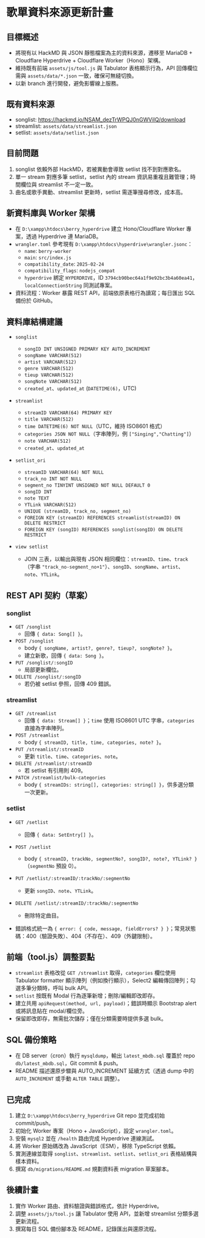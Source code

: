 # 歌單資料來源更新計畫

## 目標概述
- 將現有以 HackMD 與 JSON 靜態檔案為主的資料來源，遷移至 MariaDB + Cloudflare Hyperdrive + Cloudflare Worker（Hono）架構。
- 維持既有前端 `assets/js/tool.js` 與 Tabulator 表格顯示行為，API 回傳欄位需與 `assets/data/*.json` 一致，確保可無縫切換。
- 以新 branch 進行開發，避免影響線上服務。

## 既有資料來源
- songlist: https://hackmd.io/NSAM_dezTrWPQJ0nGWViIQ/download
- streamlist: `assets/data/streamlist.json`
- setlist: `assets/data/setlist.json`

## 目前問題
1. songlist 依賴外部 HackMD，若被異動會導致 setlist 找不到對應歌名。
2. 單一 stream 對應多筆 setlist，setlist 內的 stream 資訊易重複且難管理；時間欄位與 streamlist 不一定一致。
3. 曲名或歌手異動、streamlist 更新時，setlist 需逐筆搜尋修改，成本高。

## 新資料庫與 Worker 架構
- 在 `D:\xampp\htdocs\berry_hyperdrive` 建立 Hono/Cloudflare Worker 專案，透過 Hyperdrive 連 MariaDB。
- `wrangler.toml` 參考現有 `D:\xampp\htdocs\hyperdrive\wrangler.jsonc`：
  - `name`: `berry-worker`
  - `main`: `src/index.js`
  - `compatibility_date`: `2025-02-24`
  - `compatibility_flags`: `nodejs_compat`
  - `hyperdrive` 綁定 `HYPERDRIVE`，ID `3794cb90bec64a1f9e92bc3b4a60ea41`，`localConnectionString` 同測試專案。
- 資料流程：Worker 暴露 REST API，前端依原表格行為讀寫；每日匯出 SQL 備份於 GitHub。

## 資料庫結構建議
- `songlist`
  - `songID INT UNSIGNED PRIMARY KEY AUTO_INCREMENT`
  - `songName VARCHAR(512)`
  - `artist VARCHAR(512)`
  - `genre VARCHAR(512)`
  - `tieup VARCHAR(512)`
  - `songNote VARCHAR(512)`
  - `created_at`、`updated_at` (`DATETIME(6)`，UTC)

- `streamlist`
  - `streamID VARCHAR(64) PRIMARY KEY`
  - `title VARCHAR(512)`
  - `time DATETIME(6) NOT NULL`（UTC，維持 ISO8601 格式）
  - `categories JSON NOT NULL`（字串陣列，例 `["Singing","Chatting"]`）
  - `note VARCHAR(512)`
  - `created_at`、`updated_at`

- `setlist_ori`
  - `streamID VARCHAR(64) NOT NULL`
  - `track_no INT NOT NULL`
  - `segment_no TINYINT UNSIGNED NOT NULL DEFAULT 0`
  - `songID INT`
  - `note TEXT`
  - `YTLink VARCHAR(512)`
  - `UNIQUE (streamID, track_no, segment_no)`
  - `FOREIGN KEY (streamID) REFERENCES streamlist(streamID) ON DELETE RESTRICT`
  - `FOREIGN KEY (songID) REFERENCES songlist(songID) ON DELETE RESTRICT`

- `view setlist`
  - JOIN 三表，以輸出與現有 JSON 相同欄位：`streamID`、`time`、`track`（字串 `"track_no-segment_no+1"`）、`songID`、`songName`、`artist`、`note`、`YTLink`。

## REST API 契約（草案）
### songlist
- `GET /songlist`
  - 回傳 `{ data: Song[] }`。
- `POST /songlist`
  - body `{ songName, artist?, genre?, tieup?, songNote? }`。
  - 建立新歌，回傳 `{ data: Song }`。
- `PUT /songlist/:songID`
  - 局部更新欄位。
- `DELETE /songlist/:songID`
  - 若仍被 setlist 參照，回傳 409 錯誤。

### streamlist
- `GET /streamlist`
  - 回傳 `{ data: Stream[] }`；`time` 使用 ISO8601 UTC 字串，`categories` 直接為字串陣列。
- `POST /streamlist`
  - body `{ streamID, title, time, categories, note? }`。
- `PUT /streamlist/:streamID`
  - 更新 `title`、`time`、`categories`、`note`。
- `DELETE /streamlist/:streamID`
  - 若 setlist 有引用則 409。
- `PATCH /streamlist/bulk-categories`
  - body `{ streamIDs: string[], categories: string[] }`，供多選分類一次更新。

### setlist
- `GET /setlist`
  - 回傳 `{ data: SetEntry[] }`。
- `POST /setlist`
  - body `{ streamID, trackNo, segmentNo?, songID?, note?, YTLink? }`（`segmentNo` 預設 0）。
- `PUT /setlist/:streamID/:trackNo/:segmentNo`
  - 更新 `songID`、`note`、`YTLink`。
- `DELETE /setlist/:streamID/:trackNo/:segmentNo`
  - 刪除特定曲目。

- 錯誤格式統一為 `{ error: { code, message, fieldErrors? } }`；常見狀態碼：400（驗證失敗）、404（不存在）、409（外鍵限制）。

## 前端（tool.js）調整要點
- `streamlist` 表格改從 `GET /streamlist` 取得，`categories` 欄位使用 Tabulator formatter 顯示陣列（例如換行顯示），Select2 編輯傳回陣列；勾選多筆分類時，呼叫 bulk API。
- `setlist` 按既有 Modal 行為逐筆新增；刪除/編輯即改即存。
- 建立共用 `apiRequest(method, url, payload)`；錯誤時顯示 Bootstrap alert 或將訊息貼在 modal/欄位旁。
- 保留即改即存，無需批次儲存；僅在分類需要時提供多選 bulk。

## SQL 備份策略
- 在 DB server（cron）執行 `mysqldump`，輸出 `latest_mbdb.sql` 覆蓋於 repo `db/latest_mbdb.sql`，Git commit & push。
- README 描述還原步驟與 AUTO_INCREMENT 延續方式（透過 dump 中的 `AUTO_INCREMENT` 或手動 `ALTER TABLE` 調整）。

## 已完成
1. 建立 `D:\xampp\htdocs\berry_hyperdrive` Git repo 並完成初始 commit/push。
2. 初始化 Worker 專案（Hono + JavaScript），設定 `wrangler.toml`。
3. 安裝 `mysql2` 並在 `/health` 路由完成 Hyperdrive 連線測試。
4. 將 Worker 原始碼改為 JavaScript（ESM），移除 TypeScript 依賴。
5. 實測連線並取得 `songlist`、`streamlist`、`setlist`、`setlist_ori` 表格結構與樣本資料。
6. 撰寫 `db/migrations/README.md` 規劃資料表 migration 草案腳本。

## 後續計畫
1. 實作 Worker 路由、資料驗證與錯誤格式，依計 Hyperdrive。
2. 調整 `assets/js/tool.js` 讓 Tabulator 使用 API，並新增 streamlist 分類多選更新流程。
3. 撰寫每日 SQL 備份腳本及 README，記錄匯出與還原流程。

